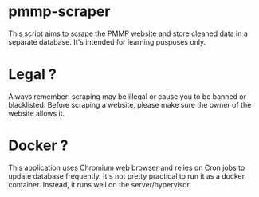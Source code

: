 # pmmp-scraper
This script aims to scrape the PMMP website and store cleaned data in a separate database.
It's intended for learning pusposes only.

# Legal ?
Always remember: scraping may be illegal or cause you to be banned or blacklisted.
Before scraping a website, please make sure the owner of the website allows it.

# Docker ?
This application uses Chromium web browser and relies on Cron jobs to update database frequently. It's not pretty practical to run it as a docker container. Instead, it runs well on the server/hypervisor.
